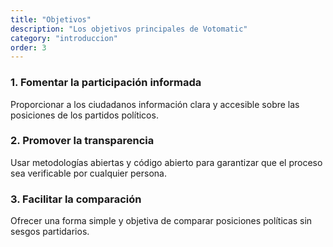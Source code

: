 ```yaml
---
title: "Objetivos"
description: "Los objetivos principales de Votomatic"
category: "introduccion"
order: 3
---
```


<div class="space-y-4 my-8">
  <div class="bg-background-secondary border-l-4 border-primary p-6 rounded-r-lg">
    <h3 class="font-bold text-text-primary mb-2 text-lg">
      1. Fomentar la participación informada
    </h3>
    <p class="text-text-secondary">
      Proporcionar a los ciudadanos información clara y accesible sobre las posiciones de los partidos políticos.
    </p>
  </div>

  <div class="bg-background-secondary border-l-4 border-primary p-6 rounded-r-lg">
    <h3 class="font-bold text-text-primary mb-2 text-lg">
      2. Promover la transparencia
    </h3>
    <p class="text-text-secondary">
      Usar metodologías abiertas y código abierto para garantizar que el proceso sea verificable por cualquier persona.
    </p>
  </div>

  <div class="bg-background-secondary border-l-4 border-primary p-6 rounded-r-lg">
    <h3 class="font-bold text-text-primary mb-2 text-lg">
      3. Facilitar la comparación
    </h3>
    <p class="text-text-secondary">
      Ofrecer una forma simple y objetiva de comparar posiciones políticas sin sesgos partidarios.
    </p>
  </div>
</div>
